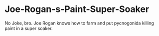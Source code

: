 # Joe-Rogan-s-Paint-Super-Soaker
No Joke, bro. Joe Rogan knows how to farm and put pycnogonida killing paint in a super soaker.
